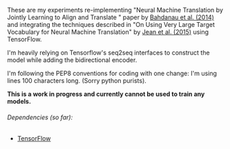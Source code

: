 These are my experiments re-implementing "Neural Machine Translation by Jointly Learning to Align 
and Translate " paper by [Bahdanau et al. (2014)](http://arxiv.org/abs/1409.0473) and integrating 
the techniques described in  "On Using Very Large Target Vocabulary for Neural Machine Translation" 
by [Jean et al. (2015)](http://arxiv.org/abs/1412.2007) using TensorFlow. 

I'm heavily relying on Tensorflow's seq2seq interfaces to construct the model while adding the 
bidirectional encoder.

I'm following the PEP8 conventions for coding with one change: I'm using lines 100 characters long. 
(Sorry python purists). 

**This is a work in progress and currently cannot be used to train any models.**

###### Dependencies (so far):

* [TensorFlow](http://tensorflow.org/)